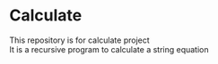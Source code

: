 # Calculate

This repository is for calculate project  
It is a recursive program to calculate a string equation
